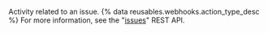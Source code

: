 Activity related to an issue. {% data reusables.webhooks.action_type_desc %} For more information, see the "[issues](/v3/issues/comments/)" REST API.